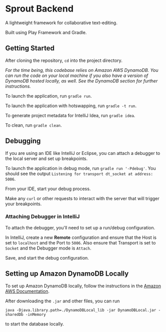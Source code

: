 Sprout Backend
==============

A lightweight framework for collaborative text-editing.

Built using Play Framework and Gradle.

## Getting Started

After cloning the repository, `cd` into the project directory.

_For the time being, this codebase relies on Amazon AWS DynamoDB. You can run the code on your local machine if you also have a version of DynamoDB hosted locally, as well. See the DynamoDB section for further instructions._

To launch the application, run `gradle run`. 

To launch the application with hotswapping, run `gradle -t run`.

To generate project metadata for IntelliJ Idea, run `gradle idea`.

To clean, run `gradle clean`.

## Debugging

If you are using an IDE like IntelliJ or Eclipse, you can attach a debugger to the local server and set up breakpoints.

To launch the application in debug mode, run `gradle run '-Pdebug'`. You should see the output `Listening for transport dt_socket at address: 5006`.

From your IDE, start your debug process.

Make any `curl` or other requests to interact with the server that will trigger your breakpoints.

### Attaching Debugger in IntelliJ

To attach the debugger, you'll need to set up a run/debug configuration.

In IntelliJ, create a new **Remote** configuration and ensure that the Host is set to `localhost` and the Port to `5006`. Also ensure that Transport is set to `Socket` and the Debugger mode is `Attach`.

Save, and start the debug configuration.

## Setting up Amazon DynamoDB Locally

To set up Amazon DynamoDB locally, follow the instructions in the [Amazon AWS Documentation](http://docs.aws.amazon.com/amazondynamodb/latest/developerguide/DynamoDBLocal.html).

After downloading the `.jar` and other files, you can run

```java -Djava.library.path=./DynamoDBLocal_lib -jar DynamoDBLocal.jar -sharedDb -inMemory```

to start the database locally.

